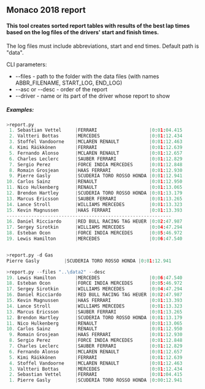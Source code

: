 ## Monaco 2018 report
#### This tool creates sorted report tables with results of the best lap times based on the log files of the drivers' start and finish times.

The log files must include abbreviations, start and end times. Default path is "data".

CLI parameters:
- --files - path to the folder with the data files (with names ABBR_FILENAME, START_LOG, END_LOG)
- --asc or --desc - order of the report
- --driver - name or its part of the driver whose report to show


##### Examples:
```python
>report.py
 1. Sebastian Vettel     |FERRARI                   |0:01:04.415
 2. Valtteri Bottas      |MERCEDES                  |0:01:12.434
 3. Stoffel Vandoorne    |MCLAREN RENAULT           |0:01:12.463
 4. Kimi Räikkönen       |FERRARI                   |0:01:12.639
 5. Fernando Alonso      |MCLAREN RENAULT           |0:01:12.657
 6. Charles Leclerc      |SAUBER FERRARI            |0:01:12.829
 7. Sergio Perez         |FORCE INDIA MERCEDES      |0:01:12.848
 8. Romain Grosjean      |HAAS FERRARI              |0:01:12.930
 9. Pierre Gasly         |SCUDERIA TORO ROSSO HONDA |0:01:12.941
10. Carlos Sainz         |RENAULT                   |0:01:12.950
11. Nico Hulkenberg      |RENAULT                   |0:01:13.065
12. Brendon Hartley      |SCUDERIA TORO ROSSO HONDA |0:01:13.179
13. Marcus Ericsson      |SAUBER FERRARI            |0:01:13.265
14. Lance Stroll         |WILLIAMS MERCEDES         |0:01:13.323
15. Kevin Magnussen      |HAAS FERRARI              |0:01:13.393
------------------------------------------------------------
16. Daniel Ricciardo     |RED BULL RACING TAG HEUER |0:02:47.987
17. Sergey Sirotkin      |WILLIAMS MERCEDES         |0:04:47.294
18. Esteban Ocon         |FORCE INDIA MERCEDES      |0:05:46.972
19. Lewis Hamilton       |MERCEDES                  |0:06:47.540


>report.py -d Gas
Pierre Gasly         |SCUDERIA TORO ROSSO HONDA |0:01:12.941

>report.py --files "..\data2" --desc
19. Lewis Hamilton       |MERCEDES                  |0:06:47.540
18. Esteban Ocon         |FORCE INDIA MERCEDES      |0:05:46.972
17. Sergey Sirotkin      |WILLIAMS MERCEDES         |0:04:47.294
16. Daniel Ricciardo     |RED BULL RACING TAG HEUER |0:02:47.987
15. Kevin Magnussen      |HAAS FERRARI              |0:01:13.393
14. Lance Stroll         |WILLIAMS MERCEDES         |0:01:13.323
13. Marcus Ericsson      |SAUBER FERRARI            |0:01:13.265
12. Brendon Hartley      |SCUDERIA TORO ROSSO HONDA |0:01:13.179
11. Nico Hulkenberg      |RENAULT                   |0:01:13.065
10. Carlos Sainz         |RENAULT                   |0:01:12.950
 9. Romain Grosjean      |HAAS FERRARI              |0:01:12.930
 8. Sergio Perez         |FORCE INDIA MERCEDES      |0:01:12.848
 7. Charles Leclerc      |SAUBER FERRARI            |0:01:12.829
 6. Fernando Alonso      |MCLAREN RENAULT           |0:01:12.657
 5. Kimi Räikkönen       |FERRARI                   |0:01:12.639
 4. Stoffel Vandoorne    |MCLAREN RENAULT           |0:01:12.463
 3. Valtteri Bottas      |MERCEDES                  |0:01:12.434
 2. Sebastian Vettel     |FERRARI                   |0:01:04.415
 1. Pierre Gasly         |SCUDERIA TORO ROSSO HONDA |0:00:12.941


```